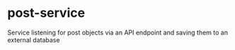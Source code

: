 # post-service
Service listening for post objects via an API endpoint and saving them to an external database
